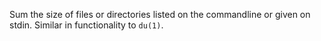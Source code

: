 Sum the size of files or directories listed on the commandline or given on stdin. Similar in functionality to `du(1)`.

